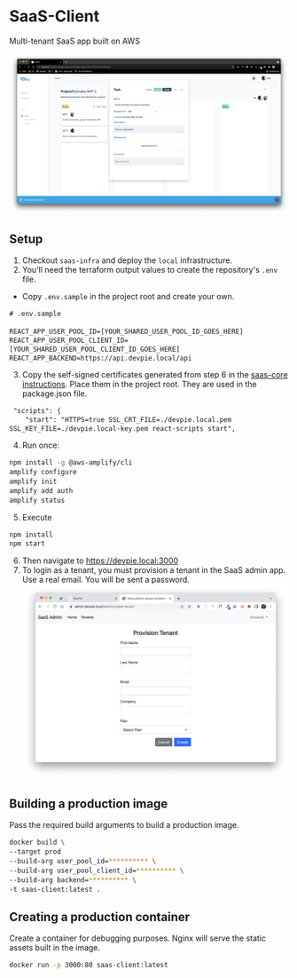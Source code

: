 # SaaS-Client

Multi-tenant SaaS app built on AWS

![](docs/img/demo.png)

## Setup

1. Checkout `saas-infra` and deploy the `local` infrastructure.
2. You'll need the terraform output values to create the repository's `.env` file.
- Copy `.env.sample` in the project root and create your own.
```
# .env.sample

REACT_APP_USER_POOL_ID=[YOUR_SHARED_USER_POOL_ID_GOES_HERE]
REACT_APP_USER_POOL_CLIENT_ID=[YOUR_SHARED_USER_POOL_CLIENT_ID_GOES_HERE]
REACT_APP_BACKEND=https://api.devpie.local/api
```
3. Copy the self-signed certificates generated from step 6 in the [saas-core instructions](https://github.com/devpies/saas-core/blob/main/docs/SETUP.md). Place them in the project root. They are used in the package.json file.
```
 "scripts": {
    "start": "HTTPS=true SSL_CRT_FILE=./devpie.local.pem SSL_KEY_FILE=./devpie.local-key.pem react-scripts start",
```
4. Run once:
```bash
npm install -g @aws-amplify/cli
amplify configure
amplify init
amplify add auth
amplify status
```
5. Execute
```bash
npm install
npm start
```
6. Then navigate to https://devpie.local:3000 
7. To login as a tenant, you must provision a tenant in the SaaS admin app. Use a real email. You will be sent a password.
    ![](docs/img/admin-webapp.png)

## Building a production image

Pass the required build arguments to build a production image.

```bash
docker build \
--target prod
--build-arg user_pool_id=********** \
--build-arg user_pool_client_id=********** \
--build-arg backend=********** \
-t saas-client:latest .
```
## Creating a production container

Create a container for debugging purposes. Nginx will serve the static assets built in
the image.

```bash
docker run -p 3000:80 saas-client:latest
```
